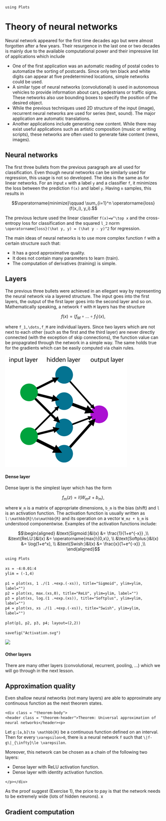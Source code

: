 ```@setup theory
using Plots
```

# Theory of neural networks

Neural network appeared for the first time decades ago but were almost forgotten after a few years. Their resurgence in the last one or two decades is mainly due to the available computational power and their impressive list of applications which include
- One of the first application was an automatic reading of postal codes to automatize the sorting of postcards. Since only ten black and white digits can appear at five predetermined locations, simple networks could be used.
- A similar type of neural networks (convolutional) is used in autonomous vehicles to provide information about cars, pedestrians or traffic signs. These networks also use bounding boxes to specify the position of the desired object.
- While the previous techniques used 2D structure of the input (image), recurrent neural networks are used for series (text, sound). The major application are automatic translations.
- Another applications include generating new content. While there may exist useful applications such as artistic composition (music or writing scripts), these networks are often used to generate fake content (news, images).


## Neural networks

The first three bullets from the previous paragraph are all used for classification. Even though neural networks can be similarly used for regression, this usage is not so developed. The idea is the same as for linear networks. For an input ``x`` with a label ``y`` and a classifier ``f``, it minimizes the loss between the prediction ``f(x)`` and label ``y``. Having ``n`` samples, this results in
```math
\operatorname{minimize}\qquad \sum_{i=1}^n \operatorname{loss}(f(x_i), y_i).
```
The previous lecture used the linear classifier ``f(x)=w^\top x`` and the cross-entropy loss for classification and the squared ``l_2`` norm ``\operatorname{loss}(\hat y, y) = (\hat y - y)^2`` for regression.

The main ideas of neural networks is to use more complex function ``f`` with a certain structure such that:
- It has a good approximative quality.
- It does not contain many parameters to learn (train).
- The computation of derivatives (training) is simple.

## Layers

The previous three bullets were achieved in an ellegant way by representing the neural network via  a layered structure. The input goes into the first layers, the output of the first layer goes into the second layer and so on. Mathematically speaking, a network ``f`` with ``M`` layers has the structure
```math
f(x) = (f_M \circ \dots \circ f_1)(x),
```
where ``f_1,\dots,f_M`` are individual layers. Since two layers which are not next to each other (such as the first and the third layer) are never directly connected (with the exception of skip connections), the function value can be propagrated through the network in a simple way. The same holds true for the gradients which can be easily computed via chain rules.

![](nn.png)

#### Dense layer

Dense layer is the simplest layer which has the form
```math
f_m(z) = l(W_mz + b_m),
```
where ``W_m`` is a matrix of appropriate dimensions, ``b_m`` is the bias (shift) and ``l`` is an activation function. The activation function is usually written as ``l:\mathbb{R}\to\mathbb{R}`` and its operation on a vector ``W_mz + b_m`` is understood componentwise. Examples of the activation functions include:
```math
\begin{aligned}
&\text{Sigmoid:}&l(x) &= \frac{1}{1+e^{-x}} ,\\
&\text{ReLU:}&l(x) &= \operatorname{max}\{0,x\}, \\
&\text{Softplus:}&l(x) &= \log(1+e^x), \\
&\text{Swish:}&l(x) &= \frac{x}{1+e^{-x}} ,\\
\end{aligned}
```


```@setup nn
using Plots

xs = -4:0.01:4
ylim = (-1,4)

p1 = plot(xs, 1 ./(1 .+exp.(-xs)), title="Sigmoid", ylim=ylim, label="")
p2 = plot(xs, max.(xs,0), title="ReLU", ylim=ylim, label="")
p3 = plot(xs, log.(1 .+exp.(xs)), title="Softplus", ylim=ylim, label="")
p4 = plot(xs, xs ./(1 .+exp.(-xs)), title="Swish", ylim=ylim, label="")

plot(p1, p2, p3, p4; layout=(2,2))

savefig("Activation.svg")
```

![](Activation.svg)


#### Other layers

There are many other layers (convolutional, recurrent, pooling, ...) which we will go through in the next lesson.

## Approximation quality

Even shallow neural networks (not many layers) are able to approximate any continuous function as the next theorem states.

```@raw html
<div class = "theorem-body">
<header class = "theorem-header">Theorem: Universal approximation of neural networks</header><p>
```
Let ``g:[a,b]\to \mathbb{R}`` be a continuous function defined on an interval. Then for every ``\varepsilon>0``, there is a neural network ``f`` such that ``\|f-g\|_{\infty}\le \varepsilon``.

Moreover, this network can be chosen as a chain of the following two layers:
- Dense layer with ReLU activation function.
- Dense layer with identity activation function.
```@raw html
</p></div>
```

As the proof suggest (Exercise 1), the price to pay is that the network needs to be extremely wide (lots of hidden neurons).
x
## Gradient computation

